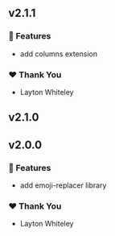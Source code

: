 ## v2.1.1


### 🚀 Features

- add columns extension

### ❤️  Thank You

- Layton Whiteley

## v2.1.0

## v2.0.0


### 🚀 Features

- add emoji-replacer library

### ❤️  Thank You

- Layton Whiteley